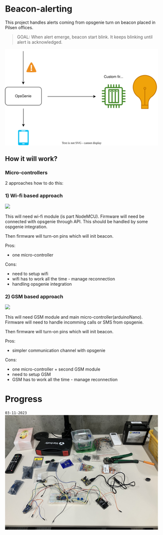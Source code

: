 # Beacon-alerting

This project handles alerts coming from opsgenie turn on beacon placed in Pilsen offices.

> GOAL: When alert emerge, beacon start blink. It keeps blinking until alert is acknowledged.

![System architecture](assets/architecture.svg)

## How it will work?

### Micro-controllers

2 approaches how to do this:

### 1) Wi-fi based approach
<img src="https://img.shields.io/badge/NOT_THE_WAY-inactive.svg">

This will need wi-fi module (is part NodeMCU). Firmware will need be connected with opsgenie through API. This should be handled by some ospgenie integration.

Then firmware will turn-on pins which will init beacon.

Pros:
- one micro-controller

Cons:
- need to setup wifi
- wifi has to work all the time - manage reconnection
- handling opsgenie integration

### 2) GSM based approach
<img src="https://img.shields.io/badge/IN_PROGRESS-green.svg">

This will need GSM module and main micro-controller(arduinoNano). Firmware will need to handle incomming calls or SMS from opsgenie.

Then firmware will turn-on pins which will init beacon.

Pros:
- simpler communication channel with opsgenie

Cons:
- one micro-controller + second GSM module
- need to setup GSM
- GSM has to work all the time - manage reconnection


# Progress

`03-11-2023`
![Party started](assets/getting_ready_03_11_2023.jpg)
